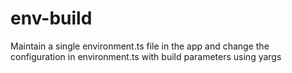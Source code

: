 # env-build
Maintain a single environment.ts file in the app and change the configuration in environment.ts with build parameters using yargs
